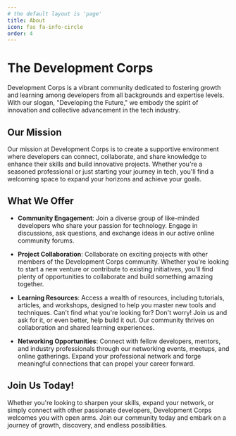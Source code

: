 ```yaml
---
# the default layout is 'page'
title: About
icon: fas fa-info-circle
order: 4
---
```


# The Development Corps

Development Corps is a vibrant community dedicated to fostering growth and learning among developers from all backgrounds and expertise levels. With our slogan, "Developing the Future," we embody the spirit of innovation and collective advancement in the tech industry.

## Our Mission

Our mission at Development Corps is to create a supportive environment where developers can connect, collaborate, and share knowledge to enhance their skills and build innovative projects. Whether you're a seasoned professional or just starting your journey in tech, you'll find a welcoming space to expand your horizons and achieve your goals.

## What We Offer

- **Community Engagement**: Join a diverse group of like-minded developers who share your passion for technology. Engage in discussions, ask questions, and exchange ideas in our active online community forums.

- **Project Collaboration**: Collaborate on exciting projects with other members of the Development Corps community. Whether you're looking to start a new venture or contribute to existing initiatives, you'll find plenty of opportunities to collaborate and build something amazing together.

- **Learning Resources**: Access a wealth of resources, including tutorials, articles, and workshops, designed to help you master new tools and techniques. Can't find what you're looking for? Don't worry! Join us and ask for it, or even better, help build it out. Our community thrives on collaboration and shared learning experiences.

- **Networking Opportunities**: Connect with fellow developers, mentors, and industry professionals through our networking events, meetups, and online gatherings. Expand your professional network and forge meaningful connections that can propel your career forward.

## Join Us Today!

Whether you're looking to sharpen your skills, expand your network, or simply connect with other passionate developers, Development Corps welcomes you with open arms. Join our community today and embark on a journey of growth, discovery, and endless possibilities.

